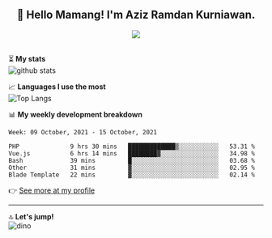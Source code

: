 <h2 align="center">👋 Hello Mamang! I'm Aziz Ramdan Kurniawan.</h2>  
<p align="center">
  <img src="https://komarev.com/ghpvc/?username=azizramdan"> <br><br>
</p>
    
⏳ **My stats**  
![github stats](https://github-readme-stats.vercel.app/api?username=azizramdan&show_icons=true&count_private=true&title_color=000&hide_border=true&hide_title=true)  

📈 **Languages I use the most**  
![Top Langs](https://github-readme-stats.vercel.app/api/top-langs/?username=azizramdan&layout=compact&langs_count=6&hide=tsql&hide_border=true&hide_title=true&exclude_repo=Futsal-Go,Futsal-Go-Admin,Sistem-Informasi-Sensus-Harian-Rawat-Inap)  

📊 **My weekly development breakdown**
<!--START_SECTION:waka-->
```text
Week: 09 October, 2021 - 15 October, 2021

PHP              9 hrs 30 mins   █████████████▒░░░░░░░░░░░   53.31 % 
Vue.js           6 hrs 14 mins   ████████▓░░░░░░░░░░░░░░░░   34.98 % 
Bash             39 mins         █░░░░░░░░░░░░░░░░░░░░░░░░   03.68 % 
Other            31 mins         ▓░░░░░░░░░░░░░░░░░░░░░░░░   02.95 % 
Blade Template   22 mins         ▓░░░░░░░░░░░░░░░░░░░░░░░░   02.14 % 
```
<!--END_SECTION:waka-->
👉 [See more at my profile](https://wakatime.com/@azizramdan)
***
🔝 **Let's jump!**  
![dino](https://raw.githubusercontent.com/azizramdan/azizramdan/master/dino.gif)  
